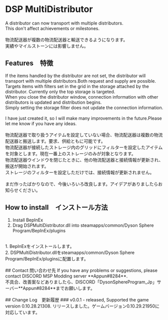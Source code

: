 # DSP MultiDistributor
A distributor can now transport with multiple distributors.<br>
This don't affect achievements or milestones. <br>
<br>
物流配送器が複数の物流配送器と輸送できるようになります。<br>
実績やマイルストーンには影響しません。<br>

## Features　特徴
If the items handled by the distributor are not set, the distributor will transport with multiple distributors.Both request and supply are possible.<br>
Targets items with filters set in the grid in the storage attached by the distributor. Currently only the top storage is targeted.<br>
When you close the distributor window, connection information with other distributors is updated and distribution begins.<br>
Simply setting the storage filter does not update the connection information.<br>
<br>
I have just created it, so I will make many improvements in the future.Please let me know if you have any ideas.<br>
<br>
物流配送器で取り扱うアイテムを設定していない場合、物流配送器は複数の物流配送器と搬送します。要求、供給ともに可能です。<br>
物流配送器が接続したストレージ内のグリッドにフィルターを設定したアイテムを対象とします。現在一番上のストレージのみが対象となります。<br>
物流配送器ウインドウを閉じたときに、他の物流配送器と接続情報が更新され、搬送が開始されます。<br>
ストレージのフィルターを設定しただけでは、接続情報が更新されません。<br>
<br>
まだ作ったばかりなので、今後いろいろ改良します。アイデアがありましたらお知らせください。<br>


## How to install　インストール方法
1. Install BepInEx<br>
2. Drag DSPMultiDistributor.dll into steamapps/common/Dyson Sphere Program/BepInEx/plugins<br>
<br>
1. BepInExをインストールします。<br>
2. DSPMultiDistributor.dllをsteamapps/common/Dyson Sphere Program/BepInEx/pluginsに配置します。<br>
<br>
## Contact 問い合わせ先
If you have any problems or suggestions, please contact DISCORD MSP Modding server **Appun#8284**.<br>
不具合、改善案などありましたら、DISCORD「DysonSphereProgram_Jp」サーバー**Appun#8284**までお願いします。<br>
<br>
## Change Log　更新履歴
### v0.0.1
- released, Supported the game version 0.10.28.21308. リリースしました。ゲームバージョン0.10.29.21950に対応しています。
